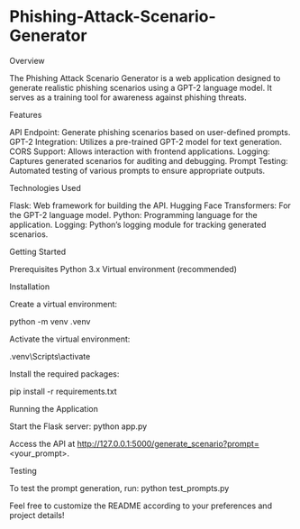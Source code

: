 # Phishing-Attack-Scenario-Generator

Overview

The Phishing Attack Scenario Generator is a web application designed to generate realistic phishing scenarios using a GPT-2 language model. It serves as a training tool for awareness against phishing threats.

Features

API Endpoint: Generate phishing scenarios based on user-defined prompts.
GPT-2 Integration: Utilizes a pre-trained GPT-2 model for text generation.
CORS Support: Allows interaction with frontend applications.
Logging: Captures generated scenarios for auditing and debugging.
Prompt Testing: Automated testing of various prompts to ensure appropriate outputs.

Technologies Used

Flask: Web framework for building the API.
Hugging Face Transformers: For the GPT-2 language model.
Python: Programming language for the application.
Logging: Python’s logging module for tracking generated scenarios.

Getting Started

Prerequisites
Python 3.x
Virtual environment (recommended)

Installation

Create a virtual environment:

python -m venv .venv

Activate the virtual environment:

.venv\Scripts\activate

Install the required packages:

pip install -r requirements.txt

Running the Application

Start the Flask server: python app.py

Access the API at http://127.0.0.1:5000/generate_scenario?prompt=<your_prompt>.

Testing

To test the prompt generation, run: python test_prompts.py

Feel free to customize the README according to your preferences and project details!
